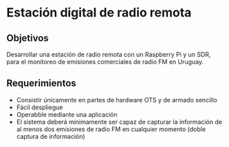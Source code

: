 # Estación digital de radio remota

## Objetivos

Desarrollar una estación de radio remota con un Raspberry Pi y un SDR, para el monitoreo de emisiones comerciales de radio FM en Uruguay.

## Requerimientos	

- Consistir únicamente en partes de hardware OTS y de armado sencillo
- Fácil despliegue
- Operabble mediante una aplicación
- El sistema deberá minimamente ser capaz de capturar la información de al menos dos emisiones de radio FM en cualquier momento (doble captura de información)

## 

